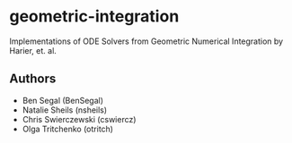 geometric-integration
=====================

Implementations of ODE Solvers from Geometric Numerical Integration by
Harier, et. al.

Authors
-------

* Ben Segal (BenSegal)
* Natalie Sheils (nsheils)
* Chris Swierczewski (cswiercz)
* Olga Tritchenko (otritch)


